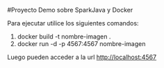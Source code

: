 #Proyecto Demo sobre SparkJava y Docker


Para ejecutar utilice los siguientes comandos:

1) docker build -t nombre-imagen .
2) docker run -d -p 4567:4567 nombre-imagen

Luego pueden acceder a la url [http://localhost:4567](http://localhost:4567) 